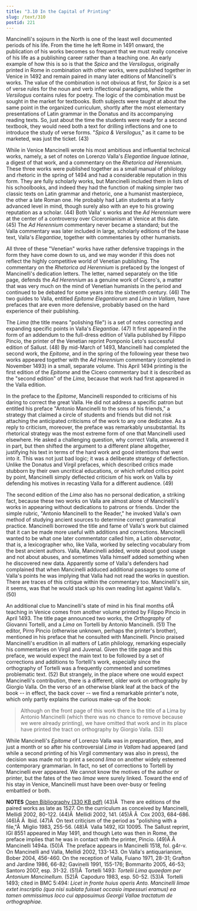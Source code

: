 ```yaml
---
title: "3.10 In the Capital of Printing"
slug: /text/310
postid: 221
---
```

Mancinelli's sojourn in the North is one of the least well documented periods of his life. From the time he left Rome in 1491 onward, the publication of his works becomes so frequent that we must really conceive of his life as a publishing career rather than a teaching one. An early example of how this is so is that the <em>Spica</em> and the <em>Versilogus</em>, originally printed in Rome in combination with other works, were published together in Venice in 1492 and remain paired in many later editions of Mancinelli's works. The value of the combination is not obvious at first, for <em>Spica</em> is a set of verse rules for the noun and verb inflectional paradigms, while the <em>Versilogus</em> contains rules for poetry. The logic of the combination must be sought in the market for textbooks. Both subjects were taught at about the same point in the organized curriculum, shortly after the most elementary presentations of Latin grammar in the Donatus and its accompanying reading texts. So, just about the time the students were ready for a second textbook, they would need both a text for drilling inflections and one to introduce the study of verse forms. "<em>Spica &amp; Versilogus</em>," as it came to be marketed, was just the ticket. (43)

While in Venice Mancinelli wrote his most ambitious and influential technical works, namely, a set of notes on Lorenzo Valla's <em>Elegantiae linguae latinae</em>, a digest of that work, and a commentary on the <em>Rhetorica ad Herennium</em>. These three works were published together as a small manual of philology and rhetoric in the spring of 1494 and had a considerable reputation in this form. They are fully scholarly works, but Mancinelli included them in lists of his schoolbooks, and indeed they had the function of making simpler two classic texts on Latin grammar and rhetoric, one a humanist masterpiece, the other a late Roman one. He probably had Latin students at a fairly advanced level in mind, though surely also with an eye to his growing reputation as a scholar. (44) Both Valla' s works and the <em>Ad Herennium</em> were at the center of a controversy over Ciceronianism at Venice at this date. (45) The <em>Ad Herennium</em> commentary never became a standard; but the Valla commentary was later included in large, scholarly editions of the base text, Valla's <em>Elegantiae</em>, together with commentaries by other humanists.

All three of these "Venetian" works have rather defensive trappings in the form they have come down to us, and we may wonder if this does not reflect the highly competitive world of Venetian publishing. The commentary on the <em>Rhetorica ad Herennium</em> is prefaced by the longest of Mancinelli's dedication letters. The letter, named separately on the title page, defends the <em>Ad Herennium</em> as a genuine work of Cicero's, a matter that was very much on the mind of Venetian humanists in the period and continued to be debated for some years into the sixteenth century. (46) The two guides to Valla, entitled <em>Epitome Elegantiorum</em> and <em>Lima in Vallam</em>, have prefaces that are even more defensive, probably based on the hard experience of their publishing.

The <em>Lima</em> (the title means "polishing file") is a set of notes correcting and expanding specific points in Valla's <em>Elegantiae</em>. (47) It first appeared in the form of an addendum to the full-dress edition of Valla published by Filippo Pincio, the printer of the Venetian reprint Pomponio Leto's successful edition of Sallust. (48) By mid-March of 1493, Mancinelli had completed the second work, the <em>Epitome</em>, and in the spring of the following year these two works appeared together with the <em>Ad Herennium</em> commentary (completed in November 1493) in a small, separate volume. This April 1494 printing is the first edition of the <em>Epitome</em> and the Cicero commentary but it is described as the "second edition" of the <em>Lima</em>, because that work had first appeared in the Valla edition.

In the preface to the <em>Epitome</em>, Mancinelli responded to criticisms of his daring to correct the great Valla. He did not address a specific patron but entitled his preface "Antonio Mancinelli to the sons of his friends," a strategy that claimed a circle of students and friends but did not risk attaching the anticipated criticisms of the work to any one dedicatee. As a reply to criticism, moreover, the preface was remarkably unsubstantial. Its rhetorical strategy was the most extreme form of one that Mancinelli used elsewhere. He asked a challenging question, why correct Valla, answered it in part, but then shifted the argument to a different plane altogether, justifying his text in terms of the hard work and good intentions that went into it. This was not just bad logic; it was a deliberate strategy of deflection. Unlike the Donatus and Virgil prefaces, which described critics made stubborn by their own uncritical educations, or which refuted critics point by point, Mancinelli simply deflected criticism of his work on Valla by defending his motives in recasting Valla for a different audience. (49)

The second edition of the <em>Lima</em> also has no personal dedication, a striking fact, because these two works on Valla are almost alone of Mancinelli's works in appearing without dedications to patrons or friends. Under the simple rubric, "Antonio Mancinelli to the Reader," he invoked Valla's own method of studying ancient sources to determine correct grammatical practice. Mancinelli borrowed the title and fame of Valla's work but claimed that it can be made more useful with additions and corrections. Mancinelli wanted to be what one later commentator called him, a Latin <em>observator</em>, that is, a lexicographer who, like Valla, worked by selecting vocabulary from the best ancient authors. Valla, Mancinelli added, wrote about good usage and not about abuses, and sometimes Valla himself added something when he discovered new data. Apparently some of Valla's defenders had complained that when Mancinelli adduced additional passages to some of Valla's points he was implying that Valla had not read the works in question. There are traces of this critique within the commentary too. Mancinelli's sin, it seems, was that he would stack up his own reading list against Valla's. (50)

An additional clue to Mancinelli's state of mind in his final months ofÂ  teaching in Venice comes from another volume printed by Filippo Pincio in April 1493. The title page announced two works, the <em>Orthography</em> of Giovanni Tortelli, and a <em>Lima</em> on Tortelli by Antonio Mancinelli. (51) The editor, Pirro Pincio (otherwise unknown, perhaps the printer's brother), mentioned in his preface that he consulted with Mancinelli. Pincio praised Mancinelli's erudition in all matters of Latin philology, remarking especially his commentaries on Virgil and Juvenal. Given the title page and this preface, we would expect the main text to be followed by a set of corrections and additions to Tortelli's work, especially since the orthography of Tortelli was a frequently commented and sometimes problematic text. (52) But strangely, in the place where one would expect Mancinelli's contribution, there is a different, older work on orthography by Giorgio Valla. On the verso of an otherwise blank leaf at the back of the book -- in effect, the back cover -- we find a remarkable printer's note, which only partly explains the curious make-up of the book:
<blockquote>Although on the front page of this work there is the title of a Lima by Antonio Mancinelli (which there was no chance to remove because we were already printing), we have omitted that work and in its place have printed the tract on orthography by Giorgio Valla. (53)</blockquote>
While Mancinelli's <em>Epitome</em> of Lorenzo Valla was in preparation, then, and just a month or so after his controversial <em>Lima in Vallam</em> had appeared (and while a second printing of his Virgil commentary was also in press), the decision was made not to print a second <em>lima</em> on another widely esteemed contemporary grammarian. In fact, no set of corrections to Tortelli by Mancinelli ever appeared. We cannot know the motives of the author or printer, but the fates of the two <em>limae</em> were surely linked. Toward the end of his stay in Venice, Mancinelli must have been over-busy or feeling embattled or both.

<strong>NOTES</strong>
<a href="http://www.humanismforsale.org/bibliography.pdf" target="new">Open Bibliography (330 KB pdf)</a>
(43)Â  There are editions of the paired works as late as 1527. On the curriculum as conceived by Mancinelli, Mellidi 2002, 80-122.
(44)Â  Mellidi 2002, 141.
(45)Â Â  Cox 2003, 684-686.
(46)Â Â  Ibid.
(47)Â  On text criticism of the period as "polishing with a file,"Â  Miglio 1983, 255-56.
(48)Â  Valla 1492, IGI 10095. The Sallust reprint, IGI 8551 appeared in May 1491, and though Leto was then in Rome, the preface implies that he was in contact with the printer, Pincio.
(49)Â Â  Mancinelli 1494a.
(50)Â  The preface appears in Mancinelli 1518, fol. g4r-v. On Mancinelli and Valla, Mellidi 2002, 133-143. On Valla's antiquarianism, Bober 2004, 456-460. On the reception of Valla, Fuiano 1971, 28-31; Grafton and Jardine 1986, 66-82; Gavinelli 1991, 155-176; Bommarito 2005, 46-53; Santoro 2007, esp. 31-32.
(51)Â  Tortelli 1493: <em>Tortelii Lima quaedam per Antonium Mancinellum.</em>
(52)Â  Capoduro 1983, esp. 50-52.
(53)Â  Tortelli 1493; cited in BMC 5:494: <em>Licet in fronte huius operis Anto. Mancinelli limae extet inscriptio (qua nisi sublata fuisset occasio impessuri eramus) ea tamen ommissimus loco cui apposuimus Georgii Vallae tractatum de orthographiae.</em>
